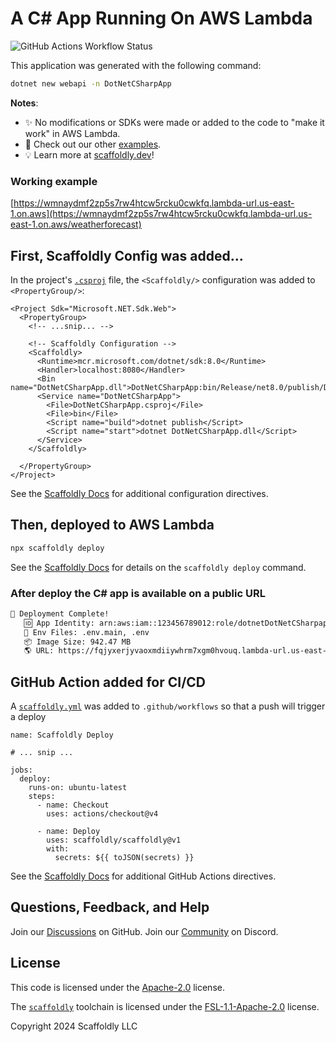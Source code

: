 # A C# App Running On AWS Lambda

![GitHub Actions Workflow Status](https://img.shields.io/github/actions/workflow/status/scaffoldly/scaffoldly-examples/scaffoldly.yml?branch=dotnet-csharp&link=https%3A%2F%2Fgithub.com%2Fscaffoldly%2Fscaffoldly-examples%2Factions)

This application was generated with the following command:

```bash
dotnet new webapi -n DotNetCSharpApp
```

**Notes**:

- ✨ No modifications or SDKs were made or added to the code to "make it work" in AWS Lambda.
- 🤯 Check out our other [examples](https://github.com/scaffoldly/scaffoldly-examples).
- 💡 Learn more at [scaffoldly.dev](https://scaffoldly.dev)!

### Working example

[https://wmnaydmf2zp5s7rw4htcw5rcku0cwkfq.lambda-url.us-east-1.on.aws](https://wmnaydmf2zp5s7rw4htcw5rcku0cwkfq.lambda-url.us-east-1.on.aws/weatherforecast)

## First, Scaffoldly Config was added...

In the project's [`.csproj`](./DotNetCSharpApp.csproj) file, the `<Scaffoldly/>` configuration was added to `<PropertyGroup/>`:

```
<Project Sdk="Microsoft.NET.Sdk.Web">
  <PropertyGroup>
    <!-- ...snip... -->

    <!-- Scaffoldly Configuration -->
    <Scaffoldly>
      <Runtime>mcr.microsoft.com/dotnet/sdk:8.0</Runtime>
      <Handler>localhost:8080</Handler>
      <Bin name="DotNetCSharpApp.dll">DotNetCSharpApp:bin/Release/net8.0/publish/DotNetCSharpApp.dll</Bin>
      <Service name="DotNetCSharpApp">
        <File>DotNetCSharpApp.csproj</File>
        <File>bin</File>
        <Script name="build">dotnet publish</Script>
        <Script name="start">dotnet DotNetCSharpApp.dll</Script>
      </Service>
    </Scaffoldly>

  </PropertyGroup>
</Project>
```

See the [Scaffoldly Docs](https://scaffoldly.dev/docs/config/) for additional configuration directives.

## Then, deployed to AWS Lambda

```bash
npx scaffoldly deploy
```

See the [Scaffoldly Docs](https://scaffoldly.dev/docs/cli/#scaffoldly-deploy) for details on the `scaffoldly deploy` command.

### After deploy the C# app is available on a public URL

```bash
🚀 Deployment Complete!
   🆔 App Identity: arn:aws:iam::123456789012:role/dotnetDotNetCSharpapp-24d1a1f7
   📄 Env Files: .env.main, .env
   📦 Image Size: 942.47 MB
   🌎 URL: https://fqjyxerjyvaoxmdiiywhrm7xgm0hvouq.lambda-url.us-east-1.on.aws
```

## GitHub Action added for CI/CD

A [`scaffoldly.yml`](.github/workflows/scaffoldly.yml) was added to `.github/workflows` so that a push will trigger a deploy

```
name: Scaffoldly Deploy

# ... snip ...

jobs:
  deploy:
    runs-on: ubuntu-latest
    steps:
      - name: Checkout
        uses: actions/checkout@v4

      - name: Deploy
        uses: scaffoldly/scaffoldly@v1
        with:
          secrets: ${{ toJSON(secrets) }}
```

See the [Scaffoldly Docs](https://scaffoldly.dev/docs/gha/) for additional GitHub Actions directives.

## Questions, Feedback, and Help

Join our [Discussions](https://github.com/scaffoldly/scaffoldly/discussions) on GitHub.
Join our [Community](https://scaffoldly.dev/community) on Discord.

## License

This code is licensed under the [Apache-2.0](LICENSE.md) license.

The [`scaffoldly`](https://github.com/scaffoldly/scaffoldly) toolchain is licensed under the [FSL-1.1-Apache-2.0](https://github.com/scaffoldly/scaffoldly?tab=License-1-ov-file) license.

Copyright 2024 Scaffoldly LLC
